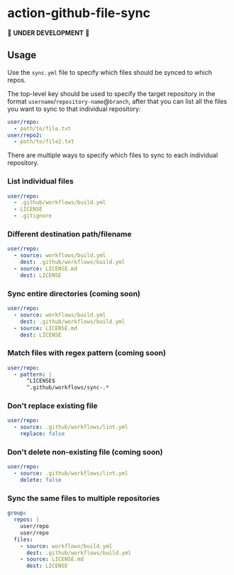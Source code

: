 # action-github-file-sync

🚧 **UNDER DEVELOPMENT** 🚧

## Usage

Use the `sync.yml` file to specify which files should be synced to which repos.

The top-level key should be used to specify the target repository in the format `username`/`repository-name`@`branch`, after that you can list all the files you want to sync to that individual repository:

```yml
user/repo:
  - path/to/file.txt
user/repo2:
  - path/to/file2.txt
```

There are multiple ways to specify which files to sync to each individual repository.

### List individual files

```yml
user/repo:
  - .github/workflows/build.yml
  - LICENSE
  - .gitignore
```

### Different destination path/filename

```yml
user/repo:
  - source: workflows/build.yml
    dest: .github/workflows/build.yml
  - source: LICENSE.md
    dest: LICENSE
```

### Sync entire directories (coming soon)

```yml
user/repo:
  - source: workflows/build.yml
    dest: .github/workflows/build.yml
  - source: LICENSE.md
    dest: LICENSE
```

### Match files with regex pattern (coming soon)

```yml
user/repo:
  - pattern: |
      ^LICENSE$
      ^.github/workflows/sync-.*
```

### Don't replace existing file

```yml
user/repo:
  - source: .github/workflows/lint.yml
    replace: false
```

### Don't delete non-existing file (coming soon)

```yml
user/repo:
  - source: .github/workflows/lint.yml
    delete: false
```

### Sync the same files to multiple repositories

```yml
group:
  repos: |
    user/repo
    user/repo
  files: 
    - source: workflows/build.yml
      dest: .github/workflows/build.yml
    - source: LICENSE.md
      dest: LICENSE
```
